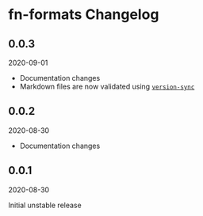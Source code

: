 # fn-formats Changelog

## 0.0.3

2020-09-01

* Documentation changes
* Markdown files are now validated using [`version-sync`](https://docs.rs/version-sync)

## 0.0.2

2020-08-30

* Documentation changes

## 0.0.1

2020-08-30

Initial unstable release
